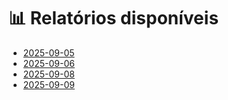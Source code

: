 # 📊 Relatórios disponíveis

- [2025-09-05](2025-09-05.md)
- [2025-09-06](2025-09-06.md)
- [2025-09-08](2025-09-08.md)
- [2025-09-09](2025-09-09.md)